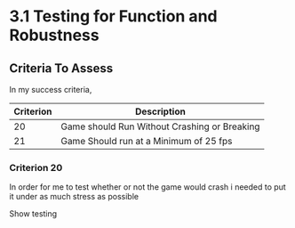 # 3.1 Testing for Function and Robustness

## Criteria To Assess

In my success criteria,

| Criterion | Description                                   |
| --------- | --------------------------------------------- |
| 20        | Game should Run Without Crashing or Breaking  |
| 21        | Game Should run at a Minimum of 25 fps        |

### Criterion 20

In order for me to test whether or not the game would crash i needed to put it under as much stress as possible&#x20;

Show testing
